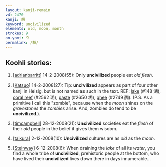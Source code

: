 ```yaml
---
layout: kanji-remain
v4: 2470
kanji: 胡
keyword: uncivilized
elements: old, moon, month
strokes: 9
on-yomi: ウ
permalink: /胡/
---
```


## Koohii stories: 

1) [<a href="http://kanji.koohii.com/profile/adrianbarritt">adrianbarritt</a>] 14-2-2008(55): Only<strong> uncivilized</strong> people eat <em>old flesh</em>.

2) [<a href="http://kanji.koohii.com/profile/Katsuo">Katsuo</a>] 14-2-2008(27): Tip:<strong> uncivilized</strong> appears as part of four other kanji in Heisig, but is not named as such in the text. REF: <a href="../v4/148.html">lake</a> (#148 湖), <a href="../v4/2562.html">coral reef</a> (#2562 瑚), <a href="../v4/2650.html">paste</a> (#2650 糊), <a href="../v4/2749.html">ghee</a> (#2749 醐). (P.S. As a primitive I call this &quot;zombie&quot;, because when the <em>moon</em> shines on the <em>gravestones</em> the <em>zombies</em> arise. And, zombies do tend to be<strong> uncivilized</strong>.).

3) [<a href="http://kanji.koohii.com/profile/timcampbell">timcampbell</a>] 28-12-2008(21): <strong>Uncivilized</strong> societies eat the <em>flesh</em> of their <em>old</em> people in the belief it gives them wisdom.

4) [<a href="http://kanji.koohii.com/profile/taikura">taikura</a>] 2-12-2008(10): <strong>Uncivilized</strong> cultures are as <em>old</em> as the <em>moon</em>.

5) [<a href="http://kanji.koohii.com/profile/Steinway">Steinway</a>] 6-12-2008(6): When draining the <em>lake</em> of all its <em>water</em>, you find a whole tribe of<strong> uncivilized</strong>, prehistoric people at the bottom, who have lived their<strong> uncivilized</strong> lives down there in days innumerable...

